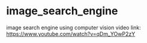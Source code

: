 # image_search_engine
image search engine using computer vision
video link: https://www.youtube.com/watch?v=qDm_YOwP2zY  
